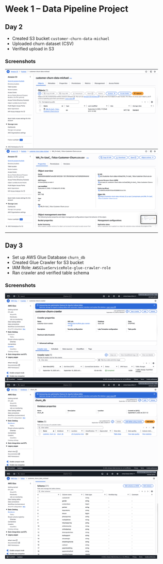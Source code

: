 # Week 1 – Data Pipeline Project

## Day 2
- Created S3 bucket `customer-churn-data-michael`
- Uploaded churn dataset (CSV)
- Verified upload in S3

### Screenshots
![S3 Bucket](screenshots/bucket-list.png)
![Object URI](screenshots/object-uri.png)

---

## Day 3
- Set up AWS Glue Database `churn_db`
- Created Glue Crawler for S3 bucket
- IAM Role: `AWSGlueServiceRole-glue-crawler-role`
- Ran crawler and verified table schema

### Screenshots
![Crawler Run](screenshots/crawler-run.png)
![Crawler Summary](screenshots/crawler-summary.png)
![Table Schema](screenshots/table-schema.png)

